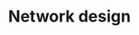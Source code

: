 ---
title: Network design
show_read_time: false
canonical_url: 'https://docs.projectcalico.org/v3.5/reference/private-cloud/index'
---